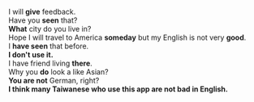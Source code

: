 I will **give** feedback.  
Have you **seen** that?  
**What** city do you live in?  
Hope I will travel to America **someday** but my English is not very **good**.  
I **have seen** that before.  
**I don't use it.**  
I have friend living **there**.  
Why you **do** look a like Asian?  
**You are not** German, right?  
**I think many Taiwanese who use this app are not bad in English.**  

